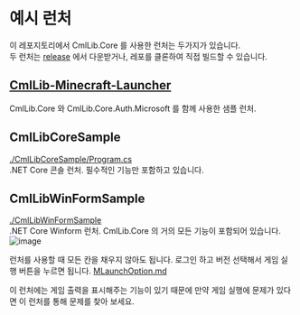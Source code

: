 # 예시 런처

이 레포지토리에서 CmlLib.Core 를 사용한 런처는 두가지가 있습니다.\
두 런처는 [release](https://github.com/CmlLib/CmlLib.Core/releases) 에서 다운받거나, 레포를 클론하여 직접 빌드할 수 있습니다.


## [CmlLib-Minecraft-Launcher](https://github.com/CmlLib/CmlLib-Minecraft-Launcher)

CmlLib.Core 와 CmlLib.Core.Auth.Microsoft 를 함께 사용한 샘플 런처.


## CmlLibCoreSample

[./CmlLibCoreSample/Program.cs](https://github.com/CmlLib/CmlLib.Core/tree/master/CmlLibCoreSample)\
.NET Core 콘솔 런처. 필수적인 기능만 포함하고 있습니다.

## CmlLibWinFormSample

[./CmlLibWinFormSample](https://github.com/CmlLib/CmlLib.Core/tree/master/CmlLibWinFormSample)\
.NET Core Winform 런처. CmlLib.Core 의 거의 모든 기능이 포함되어 있습니다. ![image](https://user-images.githubusercontent.com/17783561/82755684-2b385980-9e10-11ea-966e-9edb2f1c0718.png)

런처를 사용할 때 모든 칸을 채우지 않아도 됩니다. 로그인 하고 버전 선택해서 게임 실행 버튼을 누르면 됩니다. [MLaunchOption.md](../getting-started/MLaunchOption.md "mention")

이 런처에는 게임 출력을 표시해주는 기능이 있기 때문에 만약 게임 실행에 문제가 있다면 이 런처를 통해 문제를 찾아 보세요.
